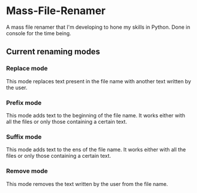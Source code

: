 # Mass-File-Renamer
A mass file renamer that I'm developing to hone my skills in Python. Done in console for the time being.

## Current renaming modes
### Replace mode
This mode replaces text present in the file name with another text written by the user.
### Prefix mode
This mode adds text to the beginning of the file name. It works either with all the files or only those containing a certain text.
### Suffix mode
This mode adds text to the ens of the file name. It works either with all the files or only those containing a certain text.
### Remove mode
This mode removes the text written by the user from the file name.
